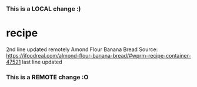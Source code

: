 ### This is a LOCAL change :)
# recipe
2nd line updated remotely
Amond Flour Banana Bread
Source: https://ifoodreal.com/almond-flour-banana-bread/#wprm-recipe-container-47521
last line updated
### This is a REMOTE change :O
